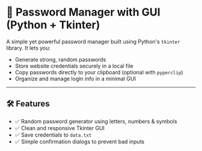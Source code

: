 # 🔐 Password Manager with GUI (Python + Tkinter)

A simple yet powerful password manager built using Python's `tkinter` library. It lets you:
- Generate strong, random passwords
- Store website credentials securely in a local file
- Copy passwords directly to your clipboard (optional with `pyperclip`)
- Organize and manage login info in a minimal GUI

---

## 🛠 Features

- ✅ Random password generator using letters, numbers & symbols
- ✅ Clean and responsive Tkinter GUI
- ✅ Save credentials to `data.txt`
- ✅ Simple confirmation dialogs to prevent bad inputs
